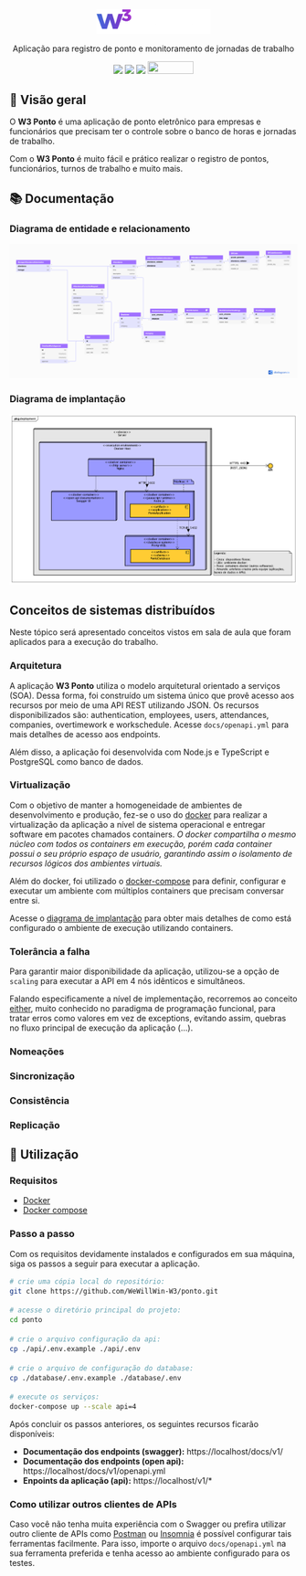 <div align="center">
<img src=".github/assets/logo.png" width="200" />

Aplicação para registro de ponto e monitoramento de jornadas de trabalho

<img src="https://img.shields.io/badge/Node.js-4667d6?style=for-the-badge&logo=nodedotjs&logoColor=white" width="80" />
<img src="https://img.shields.io/badge/TypeScript-6b42d0?style=for-the-badge&logo=typescript&logoColor=white" width="100" />
<img src="https://img.shields.io/badge/PostgreSQL-a934d3?style=for-the-badge&logo=postgresql&logoColor=white" width="102" />
<img src="https://validator.swagger.io/validator/?url=https%3A%2F%2Fraw.githubusercontent.com%2FWeWillWin-W3%2Fponto%2Fmain%2Fdocs%2Fopenapi.yml" height="22" width="80" />
</div>

## :eyes: Visão geral
O **W3 Ponto** é uma aplicação de ponto eletrônico para empresas e funcionários que precisam ter o controle sobre o banco de horas e jornadas de trabalho.

Com o **W3 Ponto** é muito fácil e prático realizar o registro de pontos, funcionários, turnos de trabalho e muito mais.

## :books: Documentação

### Diagrama de entidade e relacionamento
![Diagrama de entidade e relacionamento](./docs/schema.png)

### Diagrama de implantação
![Diagrama de implantação](./docs/deployment-diagram.png)

## Conceitos de sistemas distribuídos
Neste tópico será apresentado conceitos vistos em sala de aula que foram aplicados para a execução do trabalho.

### Arquitetura
A aplicação **W3 Ponto** utiliza o modelo arquitetural orientado a serviços (SOA). Dessa forma, foi construído um sistema único que provê acesso aos recursos por meio de uma API REST utilizando JSON. Os recursos disponibilizados são: authentication, employees, users, attendances, companies, overtimework e workschedule. Acesse `docs/openapi.yml` para mais detalhes de acesso aos endpoints.

Além disso, a aplicação foi desenvolvida com Node.js e TypeScript e PostgreSQL como banco de dados.

### Virtualização
Com o objetivo de manter a homogeneidade de ambientes de desenvolvimento e produção, fez-se o uso do [docker](https://www.docker.com/) para realizar a virtualização da aplicação a nível de sistema operacional e entregar software em pacotes chamados containers. _O docker compartilha o mesmo núcleo com todos os containers em execução, porém cada container possui o seu próprio espaço de usuário, garantindo assim o isolamento de recursos lógicos dos ambientes virtuais._

Além do docker, foi utilizado o [docker-compose](https://docs.docker.com/compose/) para definir, configurar e executar um ambiente com múltiplos containers que precisam conversar entre si.

Acesse o [diagrama de implantação](#diagrama-de-implantação) para obter mais detalhes de como está configurado o ambiente de execução utilizando containers.

### Tolerância a falha
Para garantir maior disponibilidade da aplicação, utilizou-se a opção de `scaling` para executar a API em 4 nós idênticos e simultâneos.

Falando especificamente a nível de implementação, recorremos ao conceito [either](https://blog.logrocket.com/javascript-either-monad-error-handling/), muito conhecido no paradigma de programação funcional, para tratar erros como valores em vez de exceptions, evitando assim, quebras no fluxo principal de execução da aplicação (...).

### Nomeações

### Sincronização

### Consistência

### Replicação

## :runner: Utilização

### Requisitos
- [Docker](https://docs.docker.com/engine/install/)
- [Docker compose](https://docs.docker.com/compose/install/)

### Passo a passo

Com os requisitos devidamente instalados e configurados em sua máquina, siga os passos a seguir para executar a aplicação.

```bash
# crie uma cópia local do repositório:
git clone https://github.com/WeWillWin-W3/ponto.git

# acesse o diretório principal do projeto:
cd ponto

# crie o arquivo configuração da api:
cp ./api/.env.example ./api/.env

# crie o arquivo de configuração do database:
cp ./database/.env.example ./database/.env

# execute os serviços:
docker-compose up --scale api=4
```

Após concluir os passos anteriores, os seguintes recursos ficarão disponíveis:

- **Documentação dos endpoints (swagger):** https://localhost/docs/v1/
- **Documentação dos endpoints (open api):** https://localhost/docs/v1/openapi.yml
- **Enpoints da aplicação (api):** https://localhost/v1/*

### Como utilizar outros clientes de APIs
Caso você não tenha muita experiência com o Swagger ou prefira utilizar outro cliente de APIs como [Postman](https://www.postman.com/) ou [Insomnia](https://insomnia.rest/) é possível configurar tais ferramentas facilmente. Para isso, importe o arquivo `docs/openapi.yml` na sua ferramenta preferida e tenha acesso ao ambiente configurado para os testes.
